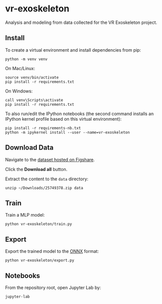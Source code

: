 # vr-exoskeleton

Analysis and modeling from data collected for the VR Exoskeleton project.

## Install

To create a virtual environment and install dependencies from pip:

```commandline
python -m venv venv
```

On Mac/Linux:
```commandline
source venv/bin/activate
pip install -r requirements.txt
```

On Windows:
```commandline
call venv\Scripts\activate
pip install -r requirements.txt
```

To also run/edit the IPython notebooks (the second command installs an IPython kernel profile based on this virtual environment):

```commandline
pip install -r requirements-nb.txt
python -m ipykernel install --user --name=vr-exoskeleton
```

## Download Data

Navigate to the [dataset hosted on Figshare](https://figshare.com/articles/dataset/EyeTrackingVRDataset/25749378).

Click the **Download all** button.

Extract the content to the `data` directory:

```commandline
unzip ~/Downloads/25749378.zip data
```

## Train

Train a MLP model:

```commandline
python vr-exoskeleton/train.py
```

## Export

Export the trained model to the [ONNX](https://pytorch.org/docs/stable/onnx.html) format:

```commandline
python vr-exoskeleton/export.py
```

## Notebooks

From the repository root, open Jupyter Lab by:

```commandline
jupyter-lab
```
